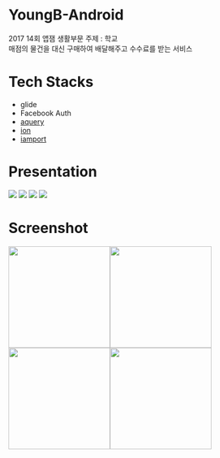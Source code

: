 # YoungB-Android
2017 14회 앱잼 생활부문 주제 : 학교 </br>
매점의 물건을 대신 구매하여 배달해주고 수수료를 받는 서비스

# Tech Stacks
- glide
- Facebook Auth
- [aquery](https://code.google.com/archive/p/android-query/wikis/AsyncAPI.wiki)
- [ion](https://github.com/koush/ion)
- [iamport](https://www.iamport.kr/)

# Presentation
![](http://cfile21.uf.tistory.com/image/99C9A63A5A49F26F29DB92)
![](http://cfile4.uf.tistory.com/image/99271C435A49F26F385C1D)
![](http://cfile1.uf.tistory.com/image/996806485A49F26F07389C)
![](http://cfile28.uf.tistory.com/image/998674425A49F26F1BC40B)

# Screenshot
<img src="http://cfile30.uf.tistory.com/image/9982AE4A5A49F26F38C677" width="200px"/><img src="http://cfile6.uf.tistory.com/image/9950593D5A49F26F1AB423" width="200px"/><img src="http://cfile28.uf.tistory.com/image/9977ED4E5A49F26F02CDA8" width="200px"/><img src="http://cfile5.uf.tistory.com/image/992E4A3C5A49F26F2FD561" width="200px"/>
